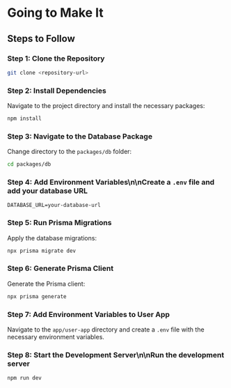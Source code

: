 # Going to Make It

## Steps to Follow

### Step 1: Clone the Repository

```bash
git clone <repository-url>
```

### Step 2: Install Dependencies

Navigate to the project directory and install the necessary packages:

```bash
npm install
```

### Step 3: Navigate to the Database Package

Change directory to the `packages/db` folder:

```bash
cd packages/db
```

### Step 4: Add Environment Variables\n\nCreate a `.env` file and add your database URL

```env
DATABASE_URL=your-database-url
```

### Step 5: Run Prisma Migrations

Apply the database migrations:

```bash
npx prisma migrate dev
```

### Step 6: Generate Prisma Client

Generate the Prisma client:

```bash
npx prisma generate
```

### Step 7: Add Environment Variables to User App

Navigate to the `app/user-app` directory and create a `.env` file with the necessary environment variables.

### Step 8: Start the Development Server\n\nRun the development server

```bash
npm run dev
```
